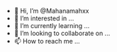 - 👋 Hi, I’m @Mahanamahxx
- 👀 I’m interested in ...
- 🌱 I’m currently learning ...
- 💞️ I’m looking to collaborate on ...
- 📫 How to reach me ...

<!---
Mahanamahxx/Mahanamahxx is a ✨ special ✨ repository because its `README.md` (this file) appears on your GitHub profile.
You can click the Preview link to take a look at your changes.
--->
